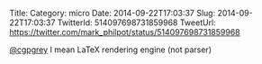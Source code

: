 Title: 
Category: micro
Date: 2014-09-22T17:03:37
Slug: 2014-09-22T17:03:37
TwitterId: 514097698731859968
TweetUrl: https://twitter.com/mark_philpot/status/514097698731859968

[@cgpgrey](https://twitter.com/cgpgrey) I mean LaTeX rendering engine (not parser)